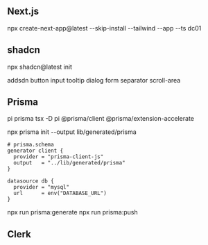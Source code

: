 ## Next.js

npx create-next-app@latest --skip-install --tailwind --app --ts dc01

## shadcn

npx shadcn@latest init

addsdn button input tooltip dialog form separator scroll-area

## Prisma

pi prisma tsx -D
pi @prisma/client @prisma/extension-accelerate

npx prisma init --output lib/generated/prisma

```textplain
# prisma.schema
generator client {
  provider = "prisma-client-js"
  output   = "../lib/generated/prisma"
}

datasource db {
  provider = "mysql"
  url      = env("DATABASE_URL")
}
```

npx run prisma:generate
npx run prisma:push

## Clerk
